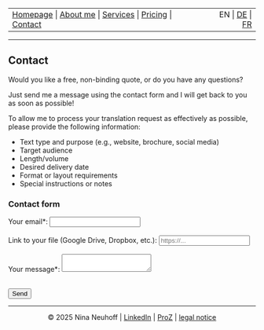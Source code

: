 <!-- Header -->
<table width="100%">
<tr>
<td align="left">
<a href="index.html">Homepage</a> |
<a href="about.html">About me</a> |
<a href="services.html">Services</a> |
<a href="pricing.html">Pricing</a> |
<a href="contact.html">Contact</a>
</td>
<td align="right">
EN | <a href="../de/index.html">DE</a> | <a href="../fr/index.html">FR</a>
</td>
</tr>
</table>
<hr>

## Contact
Would you like a free, non-binding quote, or do you have any questions?

Just send me a message using the contact form and I will get back to you as soon as possible!

To allow me to process your translation request as effectively as possible, please provide the following information:

- Text type and purpose (e.g., website, brochure, social media)
- Target audience
- Length/volume
- Desired delivery date
- Format or layout requirements
- Special instructions or notes

### Contact form

<form
  action="https://formspree.io/f/xgvneyoq"
  method="POST"
>
  <label>
    Your email*:
    <input type="email" name="email" required>
  </label>
  <br><br>
  
  <label>
    Link to your file (Google Drive, Dropbox, etc.):
    <input type="url" name="file_link" placeholder="https://...">
  </label>
  <br><br>
  
  <label>
    Your message*:
    <textarea name="message" required></textarea>
  </label>
  <br><br>
  
  <button type="submit">Send</button>
</form>


<!-- Footer -->
<hr>
<p align="center">
&copy; 2025 Nina Neuhoff | <a href="http://www.linkedin.com/in/nina-neuhoff-32b162283">LinkedIn</a> | <a href="https://www.proz.com/translator/4180778">ProZ</a> | <a href="impressum.html">legal notice</a>
</p>
